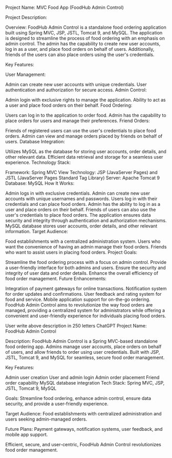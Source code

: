 Project Name: MVC Food App (FoodHub Admin Control)

Project Description:

Overview:
FoodHub Admin Control is a standalone food ordering application built using Spring MVC, JSP, JSTL, Tomcat 9, and MySQL. The application is designed to streamline the process of food ordering with an emphasis on admin control. The admin has the capability to create new user accounts, log in as a user, and place food orders on behalf of users. Additionally, friends of the users can also place orders using the user's credentials.

Key Features:

User Management:

Admin can create new user accounts with unique credentials.
User authentication and authorization for secure access.
Admin Control:

Admin login with exclusive rights to manage the application.
Ability to act as a user and place food orders on their behalf.
Food Ordering:

Users can log in to the application to order food.
Admin has the capability to place orders for users and manage their preferences.
Friend Orders:

Friends of registered users can use the user's credentials to place food orders.
Admin can view and manage orders placed by friends on behalf of users.
Database Integration:

Utilizes MySQL as the database for storing user accounts, order details, and other relevant data.
Efficient data retrieval and storage for a seamless user experience.
Technology Stack:

Framework: Spring MVC
View Technology: JSP (JavaServer Pages) and JSTL (JavaServer Pages Standard Tag Library)
Server: Apache Tomcat 9
Database: MySQL
How It Works:

Admin logs in with exclusive credentials.
Admin can create new user accounts with unique usernames and passwords.
Users log in with their credentials and can place food orders.
Admin has the ability to log in as a user and place orders on their behalf.
Friends of users can also use the user's credentials to place food orders.
The application ensures data security and integrity through authentication and authorization mechanisms.
MySQL database stores user accounts, order details, and other relevant information.
Target Audience:

Food establishments with a centralized administration system.
Users who want the convenience of having an admin manage their food orders.
Friends who want to assist users in placing food orders.
Project Goals:

Streamline the food ordering process with a focus on admin control.
Provide a user-friendly interface for both admins and users.
Ensure the security and integrity of user data and order details.
Enhance the overall efficiency of food order management.
Future Enhancements:

Integration of payment gateways for online transactions.
Notification system for order updates and confirmations.
User feedback and rating system for food and service.
Mobile application support for on-the-go ordering.
FoodHub Admin Control aims to revolutionize the way food orders are managed, providing a centralized system for administrators while offering a convenient and user-friendly experience for individuals placing food orders.

User
write above description in 250 letters
ChatGPT
Project Name: FoodHub Admin Control

Description:
FoodHub Admin Control is a Spring MVC-based standalone food ordering app. Admins manage user accounts, place orders on behalf of users, and allow friends to order using user credentials. Built with JSP, JSTL, Tomcat 9, and MySQL for seamless, secure food order management.

Key Features:

Admin user creation
User and admin login
Admin order placement
Friend order capability
MySQL database integration
Tech Stack:
Spring MVC, JSP, JSTL, Tomcat 9, MySQL

Goals:
Streamline food ordering, enhance admin control, ensure data security, and provide a user-friendly experience.

Target Audience:
Food establishments with centralized administration and users seeking admin-managed orders.

Future Plans:
Payment gateways, notification systems, user feedback, and mobile app support.

Efficient, secure, and user-centric, FoodHub Admin Control revolutionizes food order management.
